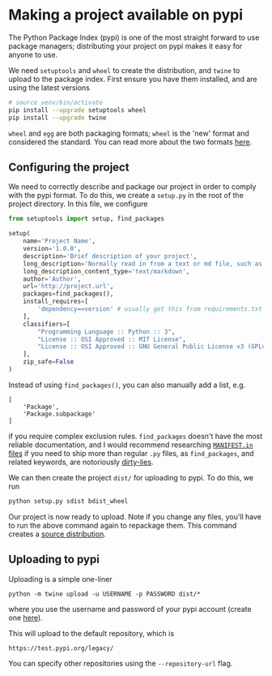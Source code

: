 # Making a project available on pypi
The Python Package Index (pypi) is one of the most straight forward to use package managers; distributing your project on pypi makes it easy for anyone to use.

We need `setuptools` and `wheel` to create the distribution, and `twine` to upload to the package index. First ensure you have them installed, and are using the latest versions
```bash
# source venv/bin/activate
pip install --upgrade setuptools wheel
pip install --upgrade twine
```

`wheel` and `egg` are both packaging formats; `wheel` is the 'new' format and considered the standard. You can read more about the two formats [here](https://packaging.python.org/discussions/wheel-vs-egg/).

## Configuring the project
We need to correctly describe and package our project in order to comply with the pypi format. To do this, we create a `setup.py` in the root of the project directory. In this file, we configure
```python
from setuptools import setup, find_packages

setup(
	name='Project Name',
	version='1.0.0',
	description='Brief description of your project',
	long_description='Normally read in from a text or md file, such as README.md',
	long_description_content_type='text/markdown',
	author='Author',
	url='http://project.url',
	packages=find_packages(),
	install_requires=[
		'dependency==version' # usually get this from requirements.txt
	],
	classifiers=[
		"Programming Language :: Python :: 3",
		"License :: OSI Approved :: MIT License",
		"License :: OSI Approved :: GNU General Public License v3 (GPLv3)",
	],
	zip_safe=False
)
```
Instead of using `find_packages()`, you can also manually add a list, e.g.
```
[
	'Package',
	'Package.subpackage'
]
```
if you require complex exclusion rules. `find_packages` doesn't have the most reliable documentation, and I would recommend researching [`MANIFEST.in` files](https://packaging.python.org/guides/using-manifest-in/) if you need to ship more than regular `.py` files, as `find_packages`, and related keywords, are notoriously [dirty-lies](https://stackoverflow.com/a/14159430).

We can then create the project `dist/` for uploading to pypi. To do this, we run
```bash
python setup.py sdist bdist_wheel
```
Our project is now ready to upload. Note if you change any files, you'll have to run the above command again to repackage them. This command creates a [source distribution](https://docs.python.org/3/distutils/sourcedist.html).

## Uploading to pypi
Uploading is a simple one-liner
```
python -m twine upload -u USERNAME -p PASSWORD dist/*
```
where you use the username and password of your pypi account (create one [here](https://pypi.org/)).

This will upload to the default repository, which is
```
https://test.pypi.org/legacy/
```
You can specify other repositories using the `--repository-url` flag.
